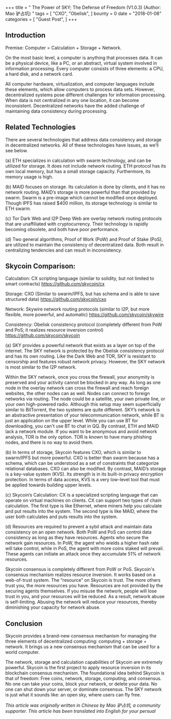 +++
title = " The Power of SKY; The Defense of Freedom (V1.0.3) (Author: Mao 驴占坑) "
tags = [
    "CXO",
    "Obelisk",
]
bounty = 0
date = "2018-01-08"
categories = [
    "Guest Post",
]
+++

## Introduction 

Premise: Computer = Calculation + Storage + Network. 

On the most basic level, a computer is anything that processes data. It can be a physical device, like a PC, or an abstract, virtual system involved in information processing. Every computer consists of three elements: a CPU, a hard disk, and a network card. 

All computer hardware, virtualization, and computer languages include these elements, which allow computers to process data sets. However, decentralized systems pose different challenges for information processing. When data is not centralized in any one location, it can become inconsistent. Decentralized networks have the added challenge of maintaining data consistency during processing.

## Related Technologies 

There are several technologies that address data consistency and storage in decentralized networks. All of these technologies have issues, as we’ll see below.

(a) ETH specializes in calculation with swarm technology, and can be utilized for storage. It does not include network routing. ETH protocol has its own local memory, but has a small storage capacity. Furthermore, its memory usage is high.

(b) MAID focuses on storage. Its calculation is done by clients, and it has no network routing. MAID’s storage is more powerful than that provided by swarm. Swarm is a pre-image which cannot be modified once deployed. Though IPFS has raised $400 million, its storage technology is similar to ETH swarm. 

(c) Tor Dark Web and I2P Deep Web are overlay network routing protocols that are unaffiliated with cryptocurrency. Their technology is rapidly becoming obsolete, and both have poor performance. 

(d) Two general algorithms, Proof of Work (PoW) and Proof of Stake (PoS), are utilized to maintain the consistency of decentralized data. Both result in centralizing tendencies and can result in inconsistency.

## Skycoin Comparison: 

Calculation: CX scripting language (similar to solidity, but not limited to smart contracts) https://github.com/skycoin/cx 

Storage: CXO (Similar to swarm/IPFS, but has schema and is able to save structured data) https://github.com/skycoin/cxo 

Network: Skywire network routing protocols (similar to I2P, but more flexible, more powerful, and automatic) https://github.com/skycoin/skywire 

Consistency: Obelisk consistency protocol (completely different from PoW and PoS; it realizes resource inversion control) https://github.com/skycoin/skycoin 

(a) SKY provides a powerful network that exists as a layer on top of the internet. The SKY network is protected by the Obelisk consistency protocol and has its own routing. Like the Dark Web and TOR, SKY is resistant to censorship and features robust network privacy. However, the SKY network is most similar to the I2P network. 

Within the SKY network, once you cross the firewall, your anonymity is preserved and your activity cannot be blocked in any way. As long as one node in the overlay network can cross the firewall and reach foreign websites, the other nodes can as well. Nodes can connect to foreign networks via routing. The node could be a satellite, your own private line, or your own high-powered radio. Although this setup may seem superficially similar to BitTorrent, the two systems are quite different. SKY’s network is an abstractive presentation of your telecommunication network, while BT is just an application on the upper level. While you can use BT for downloading, you can't use BT to chat in QQ. By contrast, ETH and MAID lack a network module. If you want to be anonymous and avoid network analysis, TOR is the only option. TOR is known to have many phishing nodes, and there is no way to avoid them. 

(b) In terms of storage, Skycoin features CXO, which is similar to swarm/IPFS but more powerful. CXO is better than swarm because has a schema, which can be understood as a set of constraints that categorize relational databases. CXO can also be modified. By contrast, MAID’s storage is a key-value system (KVS). Its strength is in its built-in privacy encryption protection. In terms of data access, KVS is a very low-level tool that must be applied towards building upper levels. 

(c) Skycoin’s Calculation: CX is a specialized scripting language that can operate on virtual machines on clients. CX can support two types of chain calculation. The first type is like Ethernet, where miners help you calculate and put results into the system. The second type is like MAID, where the user both calculates and puts results into the system. 

(d) Resources are required to prevent a sybil attack and maintain data consistency on an open network. Both PoW and PoS can control data consistency as long as they have resources. Agents who secure the network gain resources. In PoW, the agent who wields a higher hash rate will take control, while in PoS, the agent with more coins staked will prevail. These agents can initiate an attack once they accumulate 51% of network resources. 

Skycoin consensus is completely different from PoW or PoS. Skycoin's consensus mechanism realizes resource inversion. It works based on a web-of-trust system. The “resource” on Skycoin is trust. The more others trust you, the more resources you have. Resources are not provided by the securing agents themselves. If you misuse the network, people will lose trust in you, and your resources will be reduced. As a result, network abuse is self-limiting. Abusing the network will reduce your resources, thereby diminishing your capacity for network abuse.

## Conclusion 

Skycoin provides a brand-new consensus mechanism for managing the three elements of decentralized computing: computing + storage + network. It brings us a new consensus mechanism that can be used for a world computer. 

The network, storage and calculation capabilities of Skycoin are extremely powerful. Skycoin is the first project to apply resource inversion in its blockchain consensus mechanism. The foundational idea behind Skycoin is that of freedom: Free coins, network, storage, computing, and consensus. No one can take your coins, block your network, or delete your data. No one can shut down your server, or dominate consensus. The SKY network is just what it sounds like: an open sky, where users can fly free.

*This article was originally written in Chinese by Mao 驴占坑, a community supporter. This article has been translated into English for your persual*

